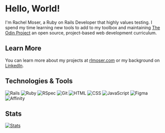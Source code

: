 # Hello, World!
I'm Rachel Moser, a Ruby on Rails Developer that highly values testing. I spend my time learning new tools to add to my toolbox and maintaining [The Odin Project](https://www.theodinproject.com) an open source, project-based web development curriculum.

## Learn More
You can learn more about my projects at [rlmoser.com](https://rlmoser.com/) or my background on [LinkedIn](https://www.linkedin.com/in/rlmoser99/).

## Technologies & Tools
![Rails](https://img.shields.io/badge/-Ruby_on_Rails-000?style=for-the-badge&logo=ruby-on-rails&logoColor=white&color=2ba8bb)
![Ruby](https://img.shields.io/badge/-Ruby-000?style=for-the-badge&logo=ruby&logoColor=white&color=2ba8bb)
![RSpec](https://img.shields.io/badge/-RSpec-000?style=for-the-badge&logoColor=white&color=2ba8bb)
![Git](https://img.shields.io/badge/-Git-000?style=for-the-badge&logo=git&logoColor=white&color=2ba8bb)
![HTML](https://img.shields.io/badge/-HTML-000?style=for-the-badge&logo=html&logoColor=white&color=2ba8bb)
![CSS](https://img.shields.io/badge/-CSS-000?style=for-the-badge&logo=css3&logoColor=white&color=2ba8bb)
![JavaScript](https://img.shields.io/badge/-JavaScript-000?style=for-the-badge&logoColor=white&logo=javascript&color=2ba8bb)
![Figma](https://img.shields.io/badge/-Figma-000?style=for-the-badge&logo=figma&logoColor=white&color=2ba8bb)
![Affinity](https://img.shields.io/badge/-Affinity_Designer-000?style=for-the-badge&logo=affinity-designer&logoColor=white&color=2ba8bb)

## Stats
[![Stats](https://github-readme-stats.vercel.app/api?username=rlmoser99&show_icons=true&theme=react)](https://github.com/anuraghazra/github-readme-stats)
